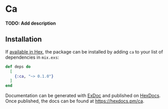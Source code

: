 # Ca

**TODO: Add description**

## Installation

If [available in Hex](https://hex.pm/docs/publish), the package can be installed
by adding `ca` to your list of dependencies in `mix.exs`:

```elixir
def deps do
  [
    {:ca, "~> 0.1.0"}
  ]
end
```

Documentation can be generated with [ExDoc](https://github.com/elixir-lang/ex_doc)
and published on [HexDocs](https://hexdocs.pm). Once published, the docs can
be found at <https://hexdocs.pm/ca>.


